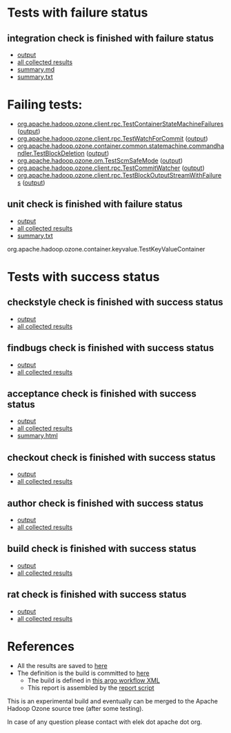 # Tests with failure status

## integration check is finished with failure status

   * [output](https://raw.githubusercontent.com/elek/ozone-ci/master/pr/pr-hdds-2142-clczg/integration/output.log)
   * [all collected results](https://github.com/elek/ozone-ci/tree/master/pr/pr-hdds-2142-clczg/integration)
   * [summary.md](https://github.com/elek/ozone-ci/tree/master/pr/pr-hdds-2142-clczg/integration/summary.md)
   * [summary.txt](https://github.com/elek/ozone-ci/tree/master/pr/pr-hdds-2142-clczg/integration/summary.txt)

# Failing tests: 

 * [org.apache.hadoop.ozone.client.rpc.TestContainerStateMachineFailures](hadoop-ozone/integration-test/org.apache.hadoop.ozone.client.rpc.TestContainerStateMachineFailures.txt) ([output](hadoop-ozone/integration-test/org.apache.hadoop.ozone.client.rpc.TestContainerStateMachineFailures-output.txt/))
 * [org.apache.hadoop.ozone.client.rpc.TestWatchForCommit](hadoop-ozone/integration-test/org.apache.hadoop.ozone.client.rpc.TestWatchForCommit.txt) ([output](hadoop-ozone/integration-test/org.apache.hadoop.ozone.client.rpc.TestWatchForCommit-output.txt/))
 * [org.apache.hadoop.ozone.container.common.statemachine.commandhandler.TestBlockDeletion](hadoop-ozone/integration-test/org.apache.hadoop.ozone.container.common.statemachine.commandhandler.TestBlockDeletion.txt) ([output](hadoop-ozone/integration-test/org.apache.hadoop.ozone.container.common.statemachine.commandhandler.TestBlockDeletion-output.txt/))
 * [org.apache.hadoop.ozone.om.TestScmSafeMode](hadoop-ozone/integration-test/org.apache.hadoop.ozone.om.TestScmSafeMode.txt) ([output](hadoop-ozone/integration-test/org.apache.hadoop.ozone.om.TestScmSafeMode-output.txt/))
 * [org.apache.hadoop.ozone.client.rpc.TestCommitWatcher](hadoop-ozone/integration-test/org.apache.hadoop.ozone.client.rpc.TestCommitWatcher.txt) ([output](hadoop-ozone/integration-test/org.apache.hadoop.ozone.client.rpc.TestCommitWatcher-output.txt/))
 * [org.apache.hadoop.ozone.client.rpc.TestBlockOutputStreamWithFailures](hadoop-ozone/integration-test/org.apache.hadoop.ozone.client.rpc.TestBlockOutputStreamWithFailures.txt) ([output](hadoop-ozone/integration-test/org.apache.hadoop.ozone.client.rpc.TestBlockOutputStreamWithFailures-output.txt/))

## unit check is finished with failure status

   * [output](https://raw.githubusercontent.com/elek/ozone-ci/master/pr/pr-hdds-2142-clczg/unit/output.log)
   * [all collected results](https://github.com/elek/ozone-ci/tree/master/pr/pr-hdds-2142-clczg/unit)
   * [summary.txt](https://github.com/elek/ozone-ci/tree/master/pr/pr-hdds-2142-clczg/unit/summary.txt)

org.apache.hadoop.ozone.container.keyvalue.TestKeyValueContainer


# Tests with success status

## checkstyle check is finished with success status

   * [output](https://raw.githubusercontent.com/elek/ozone-ci/master/pr/pr-hdds-2142-clczg/checkstyle/output.log)
   * [all collected results](https://github.com/elek/ozone-ci/tree/master/pr/pr-hdds-2142-clczg/checkstyle)


## findbugs check is finished with success status

   * [output](https://raw.githubusercontent.com/elek/ozone-ci/master/pr/pr-hdds-2142-clczg/findbugs/output.log)
   * [all collected results](https://github.com/elek/ozone-ci/tree/master/pr/pr-hdds-2142-clczg/findbugs)


## acceptance check is finished with success status

   * [output](https://raw.githubusercontent.com/elek/ozone-ci/master/pr/pr-hdds-2142-clczg/acceptance/output.log)
   * [all collected results](https://github.com/elek/ozone-ci/tree/master/pr/pr-hdds-2142-clczg/acceptance)
   * [summary.html](https://elek.github.io/ozone-ci/pr/pr-hdds-2142-clczg/acceptance/summary.html)


## checkout check is finished with success status

   * [output](https://raw.githubusercontent.com/elek/ozone-ci/master/pr/pr-hdds-2142-clczg/checkout/output.log)
   * [all collected results](https://github.com/elek/ozone-ci/tree/master/pr/pr-hdds-2142-clczg/checkout)


## author check is finished with success status

   * [output](https://raw.githubusercontent.com/elek/ozone-ci/master/pr/pr-hdds-2142-clczg/author/output.log)
   * [all collected results](https://github.com/elek/ozone-ci/tree/master/pr/pr-hdds-2142-clczg/author)


## build check is finished with success status

   * [output](https://raw.githubusercontent.com/elek/ozone-ci/master/pr/pr-hdds-2142-clczg/build/output.log)
   * [all collected results](https://github.com/elek/ozone-ci/tree/master/pr/pr-hdds-2142-clczg/build)


## rat check is finished with success status

   * [output](https://raw.githubusercontent.com/elek/ozone-ci/master/pr/pr-hdds-2142-clczg/rat/output.log)
   * [all collected results](https://github.com/elek/ozone-ci/tree/master/pr/pr-hdds-2142-clczg/rat)




# References

 * All the results are saved to [here](https://github.com/elek/ozone-ci/tree/master/pr/pr-hdds-2142-clczg/)
 * The definition is the build is committed to [here](https://github.com/elek/argo-ozone)
    * The build is defined in [this argo workflow XML](https://github.com/elek/argo-ozone/blob/master/ozone-build.yaml)
    * This report is assembled by the [report script](https://github.com/elek/argo-ozone/blob/master/scripts/report.sh)

This is an experimental build and eventually can be merged to the Apache Hadoop Ozone source tree (after some testing).

In case of any question please contact with elek dot apache dot org.
